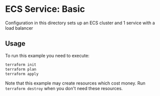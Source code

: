 # ECS Service: Basic

Configuration in this directory sets up an ECS cluster and 1 service with a load balancer

## Usage

To run this example you need to execute:

```bash
terraform init
terraform plan
terraform apply
```

Note that this example may create resources which cost money. Run `terraform destroy` when you don't need these resources.
